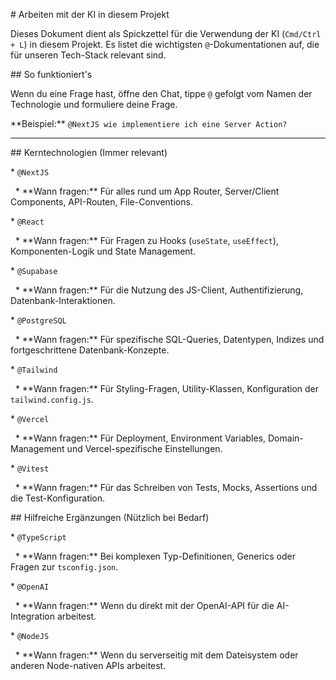 \# Arbeiten mit der KI in diesem Projekt



Dieses Dokument dient als Spickzettel für die Verwendung der KI (`Cmd/Ctrl + L`) in diesem Projekt. Es listet die wichtigsten `@`-Dokumentationen auf, die für unseren Tech-Stack relevant sind.



\## So funktioniert's



Wenn du eine Frage hast, öffne den Chat, tippe `@` gefolgt vom Namen der Technologie und formuliere deine Frage.



\*\*Beispiel:\*\* `@NextJS wie implementiere ich eine Server Action?`



---



\## Kerntechnologien (Immer relevant)



\*   `@NextJS`

&nbsp;   \*   \*\*Wann fragen:\*\* Für alles rund um App Router, Server/Client Components, API-Routen, File-Conventions.



\*   `@React`

&nbsp;   \*   \*\*Wann fragen:\*\* Für Fragen zu Hooks (`useState`, `useEffect`), Komponenten-Logik und State Management.



\*   `@Supabase`

&nbsp;   \*   \*\*Wann fragen:\*\* Für die Nutzung des JS-Client, Authentifizierung, Datenbank-Interaktionen.



\*   `@PostgreSQL`

&nbsp;   \*   \*\*Wann fragen:\*\* Für spezifische SQL-Queries, Datentypen, Indizes und fortgeschrittene Datenbank-Konzepte.



\*   `@Tailwind`

&nbsp;   \*   \*\*Wann fragen:\*\* Für Styling-Fragen, Utility-Klassen, Konfiguration der `tailwind.config.js`.



\*   `@Vercel`

&nbsp;   \*   \*\*Wann fragen:\*\* Für Deployment, Environment Variables, Domain-Management und Vercel-spezifische Einstellungen.



\*   `@Vitest`

&nbsp;   \*   \*\*Wann fragen:\*\* Für das Schreiben von Tests, Mocks, Assertions und die Test-Konfiguration.



\## Hilfreiche Ergänzungen (Nützlich bei Bedarf)



\*   `@TypeScript`

&nbsp;   \*   \*\*Wann fragen:\*\* Bei komplexen Typ-Definitionen, Generics oder Fragen zur `tsconfig.json`.



\*   `@OpenAI`

&nbsp;   \*   \*\*Wann fragen:\*\* Wenn du direkt mit der OpenAI-API für die AI-Integration arbeitest.



\*   `@NodeJS`

&nbsp;   \*   \*\*Wann fragen:\*\* Wenn du serverseitig mit dem Dateisystem oder anderen Node-nativen APIs arbeitest.

